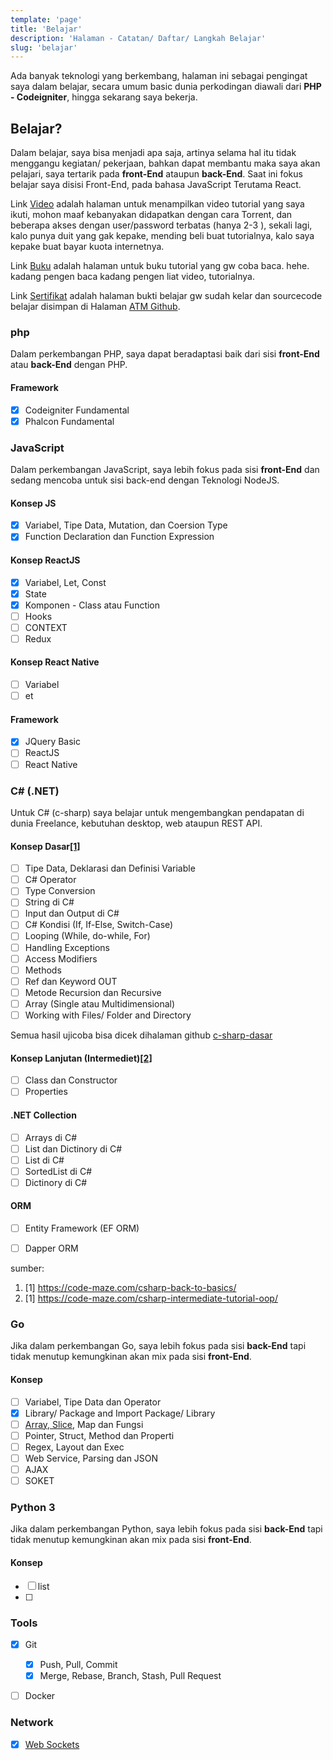 ```yaml
---
template: 'page'
title: 'Belajar'
description: 'Halaman - Catatan/ Daftar/ Langkah Belajar'
slug: 'belajar'
---
```


Ada banyak teknologi yang berkembang, halaman ini sebagai pengingat saya dalam belajar, secara umum basic dunia perkodingan diawali dari **PHP - Codeigniter**, hingga sekarang saya bekerja.

## Belajar?

Dalam belajar, saya bisa menjadi apa saja, artinya selama hal itu tidak menggangu kegiatan/ pekerjaan, bahkan dapat membantu maka saya akan pelajari, saya tertarik pada **front-End** ataupun **back-End**. Saat ini fokus belajar saya disisi Front-End, pada bahasa JavaScript Terutama React.

Link [Video](/video) adalah halaman untuk menampilkan video tutorial yang saya ikuti, mohon maaf kebanyakan didapatkan dengan cara Torrent, dan beberapa akses dengan user/password terbatas (hanya 2-3 ), sekali lagi, kalo punya duit yang gak kepake, mending beli buat tutorialnya, kalo saya kepake buat bayar kuota internetnya.

Link [Buku](/buku) adalah halaman untuk buku tutorial yang gw coba baca. hehe. kadang pengen baca kadang pengen liat video, tutorialnya.

Link [Sertifikat](/sertifikat) adalah halaman bukti belajar gw sudah kelar dan sourcecode belajar disimpan di Halaman [ATM Github](https://github.com/amati-tiru-modifikasi).

### php

Dalam perkembangan PHP, saya dapat beradaptasi baik dari sisi **front-End** atau **back-End** dengan PHP.

#### Framework

- [x] Codeigniter Fundamental
- [x] Phalcon Fundamental

### JavaScript

Dalam perkembangan JavaScript, saya lebih fokus pada sisi **front-End** dan sedang mencoba untuk sisi back-end dengan Teknologi NodeJS.

#### Konsep JS

- [x] Variabel, Tipe Data, Mutation, dan Coersion Type
- [x] Function Declaration dan Function Expression

#### Konsep ReactJS

- [x] Variabel, Let, Const
- [x] State
- [x] Komponen - Class atau Function
- [ ] Hooks
- [ ] CONTEXT
- [ ] Redux

#### Konsep React Native

- [ ] Variabel
- [ ] et

#### Framework

- [x] JQuery Basic
- [ ] ReactJS
- [ ] React Native

### C# (.NET)

Untuk C# (c-sharp) saya belajar untuk mengembangkan pendapatan di dunia Freelance, kebutuhan desktop, web ataupun REST API.

#### Konsep Dasar[[1]](#1)

- [ ] Tipe Data, Deklarasi dan Definisi Variable
- [ ] C# Operator
- [ ] Type Conversion
- [ ] String di C#
- [ ] Input dan Output di C#
- [ ] C# Kondisi (If, If-Else, Switch-Case)
- [ ] Looping (While, do-while, For)
- [ ] Handling Exceptions
- [ ] Access Modifiers
- [ ] Methods
- [ ] Ref dan Keyword OUT
- [ ] Metode Recursion dan Recursive
- [ ] Array (Single atau Multidimensional)
- [ ] Working with Files/ Folder and Directory

Semua hasil ujicoba bisa dicek dihalaman github [c-sharp-dasar](https://github.com/amati-tiru-modifikasi/c-sharp-dasar)

#### Konsep Lanjutan (Intermediet)[[2]](#2)

- [ ] Class dan Constructor
- [ ] Properties

#### .NET Collection

- [ ] Arrays di C#
- [ ] List dan Dictinory di C#
- [ ] List di C#
- [ ] SortedList di C#
- [ ] Dictinory di C#

#### ORM

- [ ] Entity Framework (EF ORM)
- [ ] Dapper ORM


sumber:
1. <a id="1">[1] https://code-maze.com/csharp-back-to-basics/</a>
2. <a id="2">[1] https://code-maze.com/csharp-intermediate-tutorial-oop/</a>


### Go

Jika dalam perkembangan Go, saya lebih fokus pada sisi **back-End** tapi tidak menutup kemungkinan akan mix pada sisi **front-End**.

#### Konsep

- [ ] Variabel, Tipe Data dan Operator
- [x] Library/ Package and Import Package/ Library
- [ ] [Array, Slice](/memahami-slice-array-di-golang), Map dan Fungsi
- [ ] Pointer, Struct, Method dan Properti
- [ ] Regex, Layout dan Exec
- [ ] Web Service, Parsing dan JSON
- [ ] AJAX
- [ ] SOKET

### Python 3

Jika dalam perkembangan Python, saya lebih fokus pada sisi **back-End** tapi tidak menutup kemungkinan akan mix pada sisi **front-End**.

#### Konsep
- [ ] list
- [ ] 

### Tools

- [x] Git

  - [x] Push, Pull, Commit
  - [x] Merge, Rebase, Branch, Stash, Pull Request

- [ ] Docker

### Network

- [x] [Web Sockets](/library-esc-post-dicodeigniter-server-side-printing)
